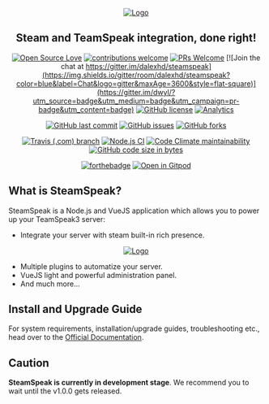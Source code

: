<div align="center">

[![Logo](https://i.imgur.com/60jQUwY.gif)](https://dalexhd.github.io/SteamSpeak/)

## Steam and TeamSpeak integration, done right!

[![Open Source Love](https://badges.frapsoft.com/os/v2/open-source.png?v=103)](https://github.com/dalexhd/SteamSpeak/)
[![contributions welcome](https://img.shields.io/badge/Contributions-Welcome-blue.svg?style=flat-square&color=blue&maxAge=3600)](https://github.com/dalexhd/steamspeak/issues)
[![PRs Welcome](https://img.shields.io/badge/PRs-Welcome-brightgreen.svg?style=flat-square&color=blue&maxAge=3600)](https://github.com/dalexhd/SteamSpeak/pulls)
[![Join the chat at https://gitter.im/dalexhd/steamspeak](https://img.shields.io/gitter/room/dalexhd/steamspeak?color=blue&label=Chat&logo=gitter&maxAge=3600&style=flat-square)](https://gitter.im/dwyl/?utm_source=badge&utm_medium=badge&utm_campaign=pr-badge&utm_content=badge)
[![GitHub license](https://img.shields.io/github/license/dalexhd/SteamSpeak?label=License&color=blue&maxAge=3600&style=flat-square)](https://github.com/dalexhd/SteamSpeak/blob/master/LICENSE)
[![Analytics](https://ga-beacon.appspot.com/UA-124336116-4/readme?flat&useReferer)](https://github.com/dalexhd/SteamSpeak)

[![GitHub last commit](https://img.shields.io/github/last-commit/dalexhd/steamspeak?color=blue&label=Last%20commit&logo=git&maxAge=3600)](https://github.com/dalexhd/SteamSpeak/commits)
[![GitHub issues](https://img.shields.io/github/issues/dalexhd/SteamSpeak?label=Issues&color=blue&maxAge=3600)](https://github.com/dalexhd/SteamSpeak/issues)
[![GitHub forks](https://img.shields.io/github/forks/dalexhd/SteamSpeak?label=Forks&color=blue&maxAge=3600)](https://github.com/dalexhd/SteamSpeak/network)

[![Travis (.com) branch](https://img.shields.io/travis/com/dalexhd/SteamSpeak/master?label=Tavis&logo=travis&maxAge=3600)](https://travis-ci.com/dalexhd/SteamSpeak)
[![Node.js CI](https://github.com/dalexhd/SteamSpeak/workflows/Node.js%20CI/badge.svg)](https://github.com/dalexhd/SteamSpeak/actions?query=workflow:%22Node.js+CI%22)
[![Code Climate maintainability](https://img.shields.io/codeclimate/maintainability-percentage/dalexhd/SteamSpeak?label=Maintainability&logo=code%20climate&maxAge=3600)](https://codeclimate.com/github/dalexhd/SteamSpeak)
[![GitHub code size in bytes](https://img.shields.io/github/languages/code-size/dalexhd/steamspeak?label=Code%20size&maxAge=3600)](https://github.com/dalexhd/SteamSpeak)


[![forthebadge](https://forthebadge.com/images/badges/built-with-love.svg)](https://dalexhd.github.io/SteamSpeak)
[![Open in Gitpod](https://gitpod.io/button/open-in-gitpod.svg)](https://gitpod.io/#https://github.com/dalexhd/steamspeak)

</div>

## What is SteamSpeak?

SteamSpeak is a Node.js and VueJS application which allows you to power up your TeamSpeak3 server:

- Integrate your server with steam built-in rich presence.

<div align="center">

[![Logo](https://raw.githubusercontent.com/dalexhd/resources/master/demo.gif)](https://dalexhd.github.io/SteamSpeak/)

</div>

- Multiple plugins to automatize your server.
- VueJS light and powerful administration panel.
- And much more...

## Install and Upgrade Guide

For system requirements, installation/upgrade guides, troubleshooting etc., head over to the [Official Documentation](https://dalexhd.github.io/SteamSpeak/).

## Caution
**SteamSpeak is currently in development stage**. We recommend you to wait until the v1.0.0 gets released.
